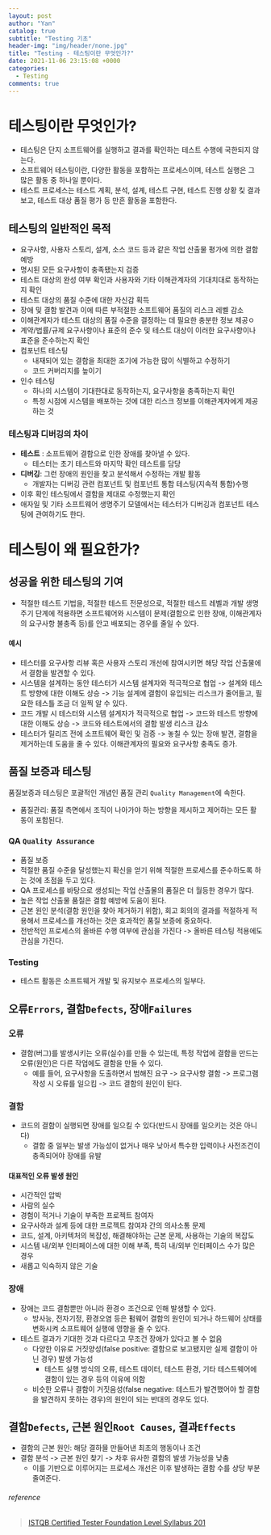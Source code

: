 ```yaml
---
layout: post
author: "Yan"
catalog: true
subtitle: "Testing 기초"
header-img: "img/header/none.jpg"
title: "Testing - 테스팅이란 무엇인가?"
date: 2021-11-06 23:15:08 +0000
categories:
  - Testing
comments: true
---
```


# 테스팅이란 무엇인가?

- 테스팅은 단지 소프트웨어를 실행하고 결과를 확인하는 테스트 수행에 국한되지 않는다.
- 소프트웨어 테스팅이란, 다양한 활동을 포함하는 프로세스이며, 테스트 실행은 그 많은 활동 중 하나일 뿐이다.
- 테스트 프로세스는 테스트 계획, 분석, 설계, 테스트 구현, 테스트 진행 상황 킻 결과 보고, 테스트 대상 품질 평가 등 만흔 활동을 포함한다.

## 테스팅의 일반적인 목적

- 요구사항, 사용자 스토리, 설계, 소스 코드 등과 같은 작업 산출물 평가에 의한 결함 예방
- 명시된 모든 요구사항이 충족됐는지 검증
- 테스트 대상의 완성 여부 확인과 사용자와 기타 이해관계자의 기대치대로 동작하는지 확인
- 테스트 대상의 품질 수준에 대한 자신감 획득
- 장애 및 결함 발견과 이에 따른 부적절한 소프트웨어 품질의 리스크 레벨 감소
- 이해관계자가 테스트 대상의 품질 수준을 결정하는 데 필요한 충분한 정보 제공ㅇ
- 계약/법률/규제 요구사항이나 표준의 준수 및 테스트 대상이 이러한 요구사항이나 표준을 준수하는지 확인
- 컴포넌트 테스팅
  - 내재되어 있는 결함을 최대한 조기에 가능한 많이 식별하고 수정하기
  - 코드 커버리지를 높이기
- 인수 테스팅
  - 하나의 시스템이 기대한대로 동작하는지, 요구사항을 충족하는지 확인
  - 특정 시점에 시스템을 배포하는 것에 대한 리스크 정보를 이해관계자에게 제공하는 것

### 테스팅과 디버깅의 차이

- **테스트** : 소프트웨어 결함으로 인한 장애를 찾아낼 수 있다.
  - 테스터는 초기 테스트와 마지막 확인 테스트를 담당
- **디버깅**: 그런 장애의 원인을 찾고 분석해서 수정하는 개발 활동
  - 개발자는 디버깅 관련 컴포넌트 및 컴포넌트 통합 테스팅(지속적 통합)수행
- 이후 확인 테스팅에서 결함을 제대로 수정했는지 확인
- 애자일 및 기타 소프트웨어 생명주기 모델에서는 테스터가 디버깅과 컴포넌트 테스팅에 관여하기도 한다.

# 테스팅이 왜 필요한가?

## 성공을 위한 테스팅의 기여

- 적절한 테스트 기법을, 적절한 테스트 전문성으로, 적절한 테스트 레벨과 개발 생명주기 단계에 적용하면 소프트웨어와 시스템이 문제(결함으로 인한 장애, 이해관계자의 요구사항 불충족 등)를 안고 배포되는 경우를 줄일 수 있다.

#### 예시

- 테스터를 요구사항 리뷰 혹은 사용자 스토리 개선에 참여시키면 해당 작업 산출물에서 결함을 발견할 수 있다.
- 시스템을 설계하는 동안 테스터가 시스템 설계자와 적극적으로 협업 -> 설계와 테스트 방향에 대한 이해도 상승 -> 기능 설계에 결함이 유입되는 리스크가 줄어들고, 필요한 테스틀 조금 더 일찍 알 수 있다.
- 코드 개발 시 테스터와 시스템 설계자가 적극적으로 협업 -> 코드와 테스트 방향에 대한 이해도 상승 -> 코드와 테스트에서의 결함 발생 리스크 감소
- 테스터가 릴리즈 전에 소프트웨어 확인 및 검증 -> 놓칠 수 있는 장애 발견, 결함을 제거하는데 도움을 줄 수 있다. 이해관계자의 필요와 요구사항 충족도 증가.

## 품질 보증과 테스팅

품질보증과 테스팅은 포괄적인 개념인 품질 관리 `Quality Management`에 속한다.

- 품질관리: 품질 측면에서 조직이 나아가야 하는 방향을 제시하고 제어하는 모든 활동이 포함된다.

### QA `Quality Assurance`

- 품질 보증
- 적절한 품질 수준을 달성했는지 확신을 얻기 위해 적절한 프로세스를 준수하도록 하는 것에 초점을 두고 있다.
- QA 프로세스를 바탕으로 생성되는 작업 산출물의 품질은 더 월등한 경우가 많다.
- 높은 작업 산출물 품질은 결함 예방에 도움이 된다.
- 근본 원인 분석(결함 원인을 찾아 제거하기 위함), 회고 회의의 결과를 적절하게 적용해서 프로세스를 개선하는 것은 효과적인 품질 보증에 중요하다.
- 전반적인 프로세스의 올바른 수행 여부에 관심을 가진다 -> 올바른 테스팅 적용에도 관심을 가진다.

### Testing

- 테스트 활동은 소프트웨거 개발 및 유지보수 프로세스의 일부다.

## 오류`Errors`, 결함`Defects`, 장애`Failures`

### 오류

- 결함(버그)를 발생시키는 오류(실수)를 만들 수 있는데, 특정 작업에 결함을 만드는 오류(원인)은 다른 작업에도 결함을 만들 수 있다.
  - 예를 들어, 요구사항을 도출하면서 범해진 요구 -> 요구사항 결함 -> 프로그램 작성 시 오류를 일으킴 -> 코드 결함의 원인이 된다.

### 결함

- 코드의 결함이 실행되면 장애를 일으킬 수 있다(반드시 장애를 일으키는 것은 아니다)
  - 결함 중 일부는 발생 가능성이 없거나 매우 낮아서 특수한 입력이나 사전조건이 충족되어야 장애를 유발

#### 대표적인 오류 발생 원인

- 시간적인 압박
- 사람의 실수
- 경험이 적거나 기술이 부족한 프로젝트 참여자
- 요구사하과 설계 등에 대한 프로젝트 참여자 간의 의사소통 문제
- 코드, 설계, 아키텍처의 복잡성, 해결해야하는 근본 문제, 사용하는 기술의 복잡도
- 시스템 내/외부 인터페이스에 대한 이해 부족, 특히 내/외부 인터페이스 수가 많은 경우
- 새롭고 익숙하지 않은 기술

### 장애

- 장애는 코드 결함뿐만 아니라 환경ㅇ 조건으로 인해 발생할 수 있다.
  - 방사능, 전자기정, 환경오염 등은 펌웨어 결함의 원인이 되거나 하드웨어 상태를 변화시켜 소프트웨어 실행에 영향을 줄 수 있다.
- 테스트 결과가 기대한 것과 다르다고 무조건 장애가 있다고 볼 수 없음
  - 다양한 이유로 거짓양성(false positive: 결함으로 보고됐지만 실제 결함이 아닌 경우) 발생 가능성
    - 테스트 실행 방식의 오류, 테스트 데이터, 테스트 환경, 기타 테스트웨어에 결함이 있는 경우 등의 이유에 의함
  - 비슷한 오류나 결함이 거짓음성(false negative: 테스트가 발견했어야 할 결함을 발견하지 못하는 경우)의 원인이 되는 반대의 경우도 있다.

## 결함`Defects`, 근본 원인`Root Causes`, 결과`Effects`

- 결함의 근본 원인: 해당 결하믈 만들어낸 최초의 행동이나 조건
- 결함 분석 -> 근본 원인 찾기 -> 차후 유사한 결함의 발생 가능성을 낮춤
  - 이를 기반으로 이루어지는 프로세스 개선은 이후 발생하는 결함 수를 상당 부분 줄여준다.

###### reference

> [ISTQB Certified Tester Foundation Level Syllabus 201](http://www.kstqb.org/board_skin/board_view.asp?idx=426&page=1&bbs_code=4&key=0&word=&etc=ISTQB)
